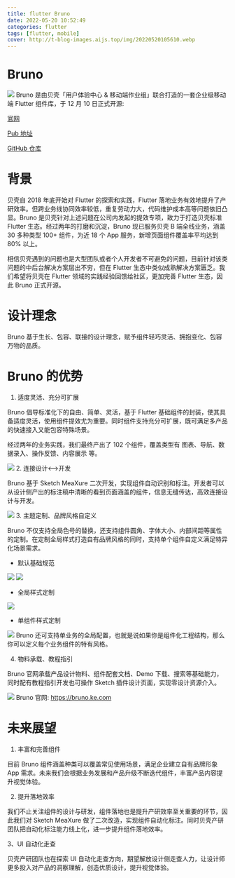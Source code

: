```yaml
---
title: flutter Bruno
date: 2022-05-20 10:52:49
categories: flutter
tags: [flutter, mobile]
cover: http://t-blog-images.aijs.top/img/20220520105610.webp
---
```

# Bruno
![](http://t-blog-images.aijs.top/img/20220520105610.webp)
Bruno 是由贝壳「用户体验中心 & 移动端作业组」联合打造的一套企业级移动端 Flutter 组件库，于 12 月 10 日正式开源:

[官网](https://bruno.ke.com/)


[Pub 地址](https://pub.flutter-io.cn/packages/bruno)

[GitHub 仓库](https://github.com/LianjiaTech/bruno)

# 背景
贝壳自 2018 年底开始对 Flutter 的探索和实践，Flutter 落地业务有效地提升了产研效率。但跨业务线协同效率较低，重复劳动力大，代码维护成本高等问题依旧凸显。Bruno 是贝壳针对上述问题在公司内发起的提效专项，致力于打造贝壳标准 Flutter 生态。经过两年的打磨和沉淀，Bruno 现已服务贝壳 B 端全线业务，涵盖 30 多种类型 100+  组件，为近 18 个 App 服务，新增页面组件覆盖率平均达到 80% 以上。

相信贝壳遇到的问题也是大型团队或者个人开发者不可避免的问题，目前针对该类问题的中后台解决方案层出不穷，但在 Flutter 生态中类似成熟解决方案匮乏。我们希望将贝壳在 Flutter 领域的实践经验回馈给社区，更加完善 Flutter 生态，因此 Bruno 正式开源。

# 设计理念
Bruno 基于生长、包容、联接的设计理念，赋予组件轻巧灵活、拥抱变化、包容万物的品质。


# Bruno 的优势
1. 适度灵活、充分可扩展

Bruno 倡导标准化下的自由、简单、灵活，基于 Flutter 基础组件的封装，使其具备适度灵活，使用组件提效尤为重要。同时组件支持充分可扩展，既可满足多产品的快速接入又能包容特殊场景。

经过两年的业务实践，我们最终产出了 102 个组件，覆盖类型有 图表、导航、数据录入、操作反馈、内容展示 等。

![](http://t-blog-images.aijs.top/img/54b2f46cdc6ee8467b67d92d9c0d2d98.gif)
2. 连接设计<-->开发

Bruno 基于 Sketch MeaXure 二次开发，实现组件自动识别和标注。开发者可以从设计侧产出的标注稿中清晰的看到页面涵盖的组件，信息无缝传达，高效连接设计与开发。

![](http://t-blog-images.aijs.top/img/a72e4aee43eb8e32589bef23dd95c75d.gif)
3. 主题定制、品牌风格自定义

Bruno 不仅支持全局色号的替换，还支持组件圆角、字体大小、内部间距等属性的定制。在定制全局样式打造自有品牌风格的同时，支持单个组件自定义满足特异化场景需求。

 - 默认基础规范

<img src="http://t-blog-images.aijs.top/img/20220520105949.webp" style="max-width:400px" />
<img src="http://t-blog-images.aijs.top/img/20220520110003.webp" style="max-width:400px" />

 - 全局样式定制

![](http://t-blog-images.aijs.top/img/61dc33d90cd80e88c4a52cccdc713c48.gif)
 - 单组件样式定制

![](http://t-blog-images.aijs.top/img/6da0a3d9b63b47e64a127320597900eb.gif)
Bruno 还可支持单业务的全局配置，也就是说如果你是组件化工程结构，那么你可以定义每个业务组件的特有风格。

4. 物料承载、教程指引

Bruno 官网承载产品设计物料、组件配套文档、Demo 下载、搜索等基础能力，同时配有教程指引开发也可操作 Sketch 插件设计页面，实现零设计资源介入。

![](http://t-blog-images.aijs.top/img/ea334037633605e094d03338cc151045.gif)
Bruno 官网: https://bruno.ke.com

# 未来展望
1. 丰富和完善组件

目前 Bruno 组件涵盖种类可以覆盖常见使用场景，满足企业建立自有品牌形象 App 需求。未来我们会根据业务发展和产品升级不断迭代组件，丰富产品内容提升视觉体验。

2. 提升落地效率

我们不止关注组件的设计与研发，组件落地也是提升产研效率至关重要的环节，因此我们对 Sketch MeaXure 做了二次改造，实现组件自动化标注。同时贝壳产研团队把自动化标注能力线上化，进一步提升组件落地效率。

3、UI 自动化走查

贝壳产研团队也在探索 UI 自动化走查方向，期望解放设计侧走查人力，让设计师更多投入对产品的洞察理解，创造优质设计，提升视觉体验。

